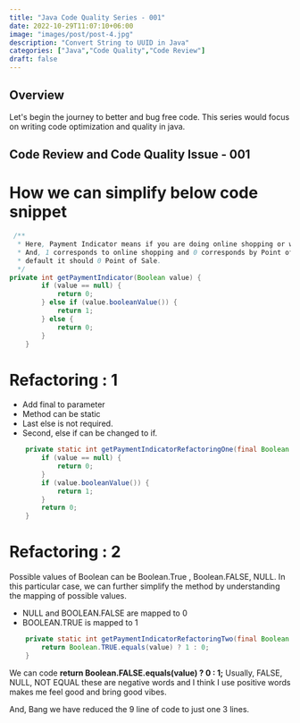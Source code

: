 ```yaml
---
title: "Java Code Quality Series - 001"
date: 2022-10-29T11:07:10+06:00
image: "images/post/post-4.jpg"
description: "Convert String to UUID in Java"
categories: ["Java","Code Quality","Code Review"]
draft: false
---
```

## Overview
Let's begin the journey to better and bug free code. This series would focus on writing code optimization and quality in java.

##  Code Review and Code Quality Issue - 001

# How we can simplify below code snippet

```java
 /**
  * Here, Payment Indicator means if you are doing online shopping or with Point of Sale at Shop.
  * And, 1 corresponds to online shopping and 0 corresponds by Point of Sale. Additionally, by 
  * default it should 0 Point of Sale.
  */
private int getPaymentIndicator(Boolean value) {
        if (value == null) {
            return 0;
        } else if (value.booleanValue()) {
            return 1;
        } else {
            return 0;
        }
    }
```
# Refactoring : 1
* Add final to parameter
* Method can be static
* Last else is not required.
* Second, else if can be changed to if.

```java
    private static int getPaymentIndicatorRefactoringOne(final Boolean value) {
        if (value == null) {
            return 0;
        }
        if (value.booleanValue()) {
            return 1;
        }
        return 0;
    }
```
# Refactoring : 2
Possible values of Boolean can be Boolean.True , Boolean.FALSE, NULL. In this particular case, we can further simplify the method by understanding the mapping of possible values.

* NULL and BOOLEAN.FALSE are mapped to 0
* BOOLEAN.TRUE is mapped to 1

```java
    private static int getPaymentIndicatorRefactoringTwo(final Boolean value) {
        return Boolean.TRUE.equals(value) ? 1 : 0;
    }
```

We can code **return Boolean.FALSE.equals(value) ? 0 : 1;** Usually, FALSE, NULL, NOT EQUAL these are negative words and I think I use positive words makes me feel good and bring good vibes.

And, Bang we have reduced the 9 line of code to just one 3 lines.
     